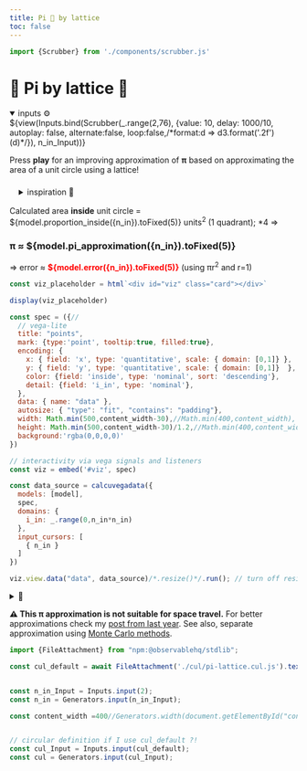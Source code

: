 ```yaml
---
title: Pi 🥮 by lattice
toc: false
---
```

```js
import {Scrubber} from './components/scrubber.js'
```

<!-- @include: /home/declan/MESSING/GitHub/calculang-develop-with-framework/docs/TEMPLATE.md -->

<div id="wrapper" class="wrapper">
<div id="content" class="rhs side">
  
# 🎨 Pi by lattice 🥮

<div class="card">
<details open><summary>inputs ⚙️</summary>
${view(Inputs.bind(Scrubber(_.range(2,76), {value: 10, delay: 1000/10, autoplay: false, alternate:false, loop:false,/*format:d => d3.format('.2f')(d)*/}), n_in_Input))}
</details>
</div>

Press **play** for an improving approximation of **π** based on approximating the area of a unit circle using a lattice!

<details style="padding: 0.5rem; margin: 0.5rem"><summary style="">inspiration 🧙</summary>

[A Geogebra example](https://www.geogebra.org/m/kwty4hsz) I found linked in the [wikipedia article for Pi](https://www.geogebra.org/u/kmhkmh). I replicate this approach/numbers.

Given this is similar but simpler than the <a href="https://observablehq.com/@declann/monte-carlo-pi?collection=@declann/calculang">Monte Carlo Pi</a> approximation I reproduced last year, I'm not sure why this approach isn't more common.

</details>

</span>
<span>Calculated area <strong>inside</strong> unit circle = ${model.proportion_inside({n_in}).toFixed(5)} units<sup>2</sup> (1 quadrant); *4 ⇒</span>
<h3>π ≈ ${model.pi_approximation({n_in}).toFixed(5)}</h3>
<span>⇒ error ≈ <span style="font-weight:bold;color:red">${model.error({n_in}).toFixed(5)}</span></span>
<span>(using πr<sup>2</sup> and  r=1)</span>

<div class="card" id="viz"></div>

```js
const viz_placeholder = html`<div id="viz" class="card"></div>`

display(viz_placeholder)
```


```js echo
const spec = ({//
  // vega-lite
  title: "points",
  mark: {type:'point', tooltip:true, filled:true},
  encoding: {
    x: { field: 'x', type: 'quantitative', scale: { domain: [0,1]} },
    y: { field: 'y', type: 'quantitative', scale: { domain: [0,1]}  },
    color: {field: 'inside', type: 'nominal', sort: 'descending'},
    detail: {field: 'i_in', type: 'nominal'},
  },
  data: { name: "data" },
  autosize: { "type": "fit", "contains": "padding"},
  width: Math.min(500,content_width-30),//Math.min(400,content_width),
  height: Math.min(500,content_width-30)/1.2,//Math.min(400,content_width-30),
  background:'rgba(0,0,0,0)'
})

// interactivity via vega signals and listeners
const viz = embed('#viz', spec)
```




```js echo
const data_source = calcuvegadata({
  models: [model],
  spec,
  domains: {
    i_in: _.range(0,n_in*n_in)
  },
  input_cursors: [
    { n_in }
  ]
})
```

```js echo
viz.view.data("data", data_source)/*.resize()*/.run(); // turn off resize
```

<details><summary>📜</summary>

```js echo
const pis = [5, 10, 20,30,50,55,60,65,70,75]
  .map(n_in => ({n_in, pi_approximation: model.pi_approximation({ n_in}), proportion_inside: model.proportion_inside({ n_in}), error: model.error({ n_in})}))

display(Inputs.table(pis, {sort: 'n_in', reverse: true, format: { pi_approximation: d3.format(',.10f'), error: d3.format(',.4f') }}))
```

</details>

  <p><strong>⚠️ This π approximation is not suitable for space travel.</strong> For better approximations check my <a href="https://observablehq.com/@declann/its-pi-day">post from last year</a>. See also, separate approximation using <a href="https://observablehq.com/@declann/monte-carlo-pi?collection=@declann/calculang">Monte Carlo methods</a>.</p>
</div>
</div>





```js
import {FileAttachment} from "npm:@observablehq/stdlib";

const cul_default = await FileAttachment('./cul/pi-lattice.cul.js').text()

```


```js

const n_in_Input = Inputs.input(2);
const n_in = Generators.input(n_in_Input);

const content_width =400//Generators.width(document.getElementById("content")); // keep as a generator for reactivity


// circular definition if I use cul_default ?!
const cul_Input = Inputs.input(cul_default);
const cul = Generators.input(cul_Input);

```
